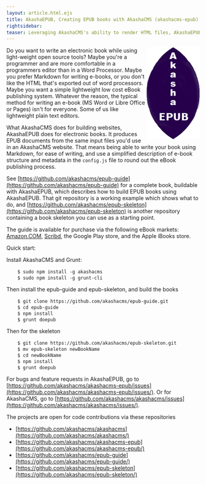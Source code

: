 ```yaml
---
layout: article.html.ejs
title: AkashaEPUB, Creating EPUB books with AkashaCMS (akashacms-epub)
rightsidebar:
teaser: Leveraging AkashaCMS's ability to render HTML files, AkashaEPUB provides tools for building EPUB 3 documents.
---
```


<img src="/akashaepub-logo.jpg" align="right"/>Do you want to write an electronic book while using light-weight open source tools?  Maybe you're a programmer and are more comfortable in a programmers editor than in a Word Processor.  Maybe you prefer Markdown for writing e-books, or you don't like the HTML that's exported out of word processors.  Maybe you want a simple lightweight low cost eBook publishing system.  Whatever the reason, the typical method for writing an e-book (MS Word or Libre Office or Pages) isn't for everyone.  Some of us like lightweight plain text editors.

What AkashaCMS does for building websites, AkashaEPUB does for electronic books.  It produces EPUB documents from the same input files you'd use in an AkashaCMS website.  That means being able to write your book using Markdown, for ease of writing, and use a simplified description of e-book structure and metadata in the `config.js` file to round out the eBook publishing process.

See [https://github.com/akashacms/epub-guide](https://github.com/akashacms/epub-guide) for a complete book, buildable with AkashaEPUB, which describes how to build EPUB books using AkashaEPUB.  That git repository is a working example which shows what to do, and [https://github.com/akashacms/epub-skeleton](https://github.com/akashacms/epub-skeleton) is another repository containing a book skeleton you can use as a starting point.

The guide is available for purchase via the following eBook markets: <a rel="nofollow" href="http://www.amazon.com/gp/product/B00WTKDH72/ref=as_li_tl?ie=UTF8&camp=1789&creative=390957&creativeASIN=B00WTKDH72&linkCode=as2&tag=thereikipage&linkId=KNAHZZXXUDREI7YJ">Amazon.COM</a>, <a rel="nofollow" href="https://www.scribd.com/doc/263453449/Create-eBooks-with-Markdown-and-Open-Source-Tools">Scribd</a>, the Google Play store, and the Apple iBooks store.

Quick start:

Install AkashaCMS and Grunt:

```
    $ sudo npm install -g akashacms
    $ sudo npm install -g grunt-cli
```

Then install the epub-guide and epub-skeleton, and build the books

```
    $ git clone https://github.com/akashacms/epub-guide.git
    $ cd epub-guide
    $ npm install
    $ grunt doepub
```

Then for the skeleton

```
    $ git clone https://github.com/akashacms/epub-skeleton.git
    $ mv epub-skeleton newBookName
    $ cd newBookName
    $ npm install
    $ grunt doepub
```

For bugs and feature requests in AkashaEPUB, go to [https://github.com/akashacms/akashacms-epub/issues](https://github.com/akashacms/akashacms-epub/issues/).  Or for AkashaCMS, go to  [https://github.com/akashacms/akashacms/issues](https://github.com/akashacms/akashacms/issues/).

The projects are open for code contributions via these repositories

* [https://github.com/akashacms/akashacms](https://github.com/akashacms/akashacms/)
* [https://github.com/akashacms/akashacms-epub](https://github.com/akashacms/akashacms-epub/)
* [https://github.com/akashacms/epub-guide](https://github.com/akashacms/epub-guide/)
* [https://github.com/akashacms/epub-skeleton](https://github.com/akashacms/epub-skeleton/)

